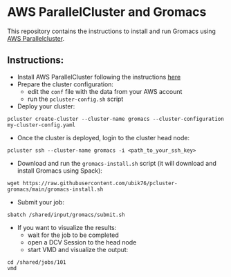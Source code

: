 # AWS ParallelCluster and Gromacs

This repository contains the instructions to install and run Gromacs using [AWS Parallelcluster](https://aws.amazon.com/hpc/parallelcluster/).


## Instructions:
* Install AWS ParallelCluster following the instructions [here](https://docs.aws.amazon.com/parallelcluster/latest/ug/install-v3-parallelcluster.html)
* Prepare the cluster configuration:
   * edit the ```conf``` file with the data from your AWS account
   * run the ```pcluster-config.sh``` script
* Deploy your cluster:
```
pcluster create-cluster --cluster-name gromacs --cluster-configuration my-cluster-config.yaml
```
* Once the cluster is deployed, login to the cluster head node:
```
pcluster ssh --cluster-name gromacs -i <path_to_your_ssh_key>
```
* Download and run the ```gromacs-install.sh``` script (it will download and install Gromacs using Spack):
```
wget https://raw.githubusercontent.com/ubik76/pcluster-gromacs/main/gromacs-install.sh
```
* Submit your job:
```
sbatch /shared/input/gromacs/submit.sh
```
* If you want to visualize the results:
   * wait for the job to be completed
   * open a DCV Session to the head node
   * start VMD and visualize the output:

```
cd /shared/jobs/101
vmd
```

